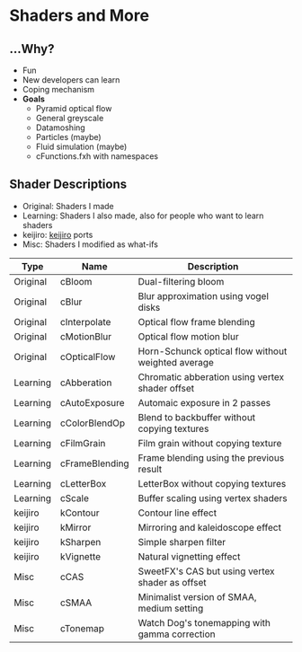 
# Shaders and More

## ...Why?
- Fun
- New developers can learn
- Coping mechanism
- **Goals**
  - Pyramid optical flow
  - General greyscale
  - Datamoshing
  - Particles (maybe)
  - Fluid simulation (maybe)
  - cFunctions.fxh with namespaces

## Shader Descriptions
- Original: Shaders I made
- Learning: Shaders I also made, also for people who want to learn shaders
- keijiro: [keijiro](https://github.com/keijiro) ports
- Misc: Shaders I modified as what-ifs

Type|Name|Description
----|----|-----------
Original|cBloom      |Dual-filtering bloom
Original|cBlur       |Blur approximation using vogel disks
Original|cInterpolate|Optical flow frame blending
Original|cMotionBlur |Optical flow motion blur
Original|cOpticalFlow|Horn-Schunck optical flow without weighted average
Learning|cAbberation   |Chromatic abberation using vertex shader offset
Learning|cAutoExposure |Automaic exposure in 2 passes
Learning|cColorBlendOp |Blend to backbuffer without copying textures
Learning|cFilmGrain    |Film grain without copying texture
Learning|cFrameBlending|Frame blending using the previous result
Learning|cLetterBox    |LetterBox without copying textures
Learning|cScale        |Buffer scaling using vertex shaders
keijiro|kContour |Contour line effect
keijiro|kMirror  |Mirroring and kaleidoscope effect
keijiro|kSharpen |Simple sharpen filter
keijiro|kVignette|Natural vignetting effect
Misc|cCAS    |SweetFX's CAS but using vertex shader as offset
Misc|cSMAA   |Minimalist version of SMAA, medium setting
Misc|cTonemap|Watch Dog's tonemapping with gamma correction
